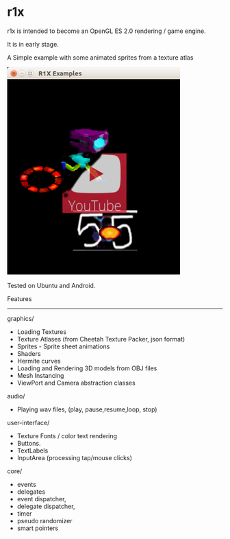 # r1x

r1x is intended to become an OpenGL ES 2.0 rendering / game engine.

It is in early stage. 

A Simple example with some animated sprites from a texture atlas

[![Watch the video](https://github.com/GameCy/r1x/blob/master/examples/assets/textures/ScreenshotExample1.png)](http://youtu.be/zQRBOOUaWpo)

Tested on Ubuntu and Android.


Features

---------------

graphics/

* Loading Textures
* Texture Atlases (from Cheetah Texture Packer, json format)
* Sprites - Sprite sheet animations
* Shaders
* Hermite curves
* Loading and Rendering 3D models from OBJ files
* Mesh Instancing
* ViewPort and Camera abstraction classes

audio/

* Playing wav files, (play, pause,resume,loop, stop)

user-interface/

* Texture Fonts / color text rendering
* Buttons. 
* TextLabels
* InputArea (processing tap/mouse clicks)

core/

* events 
* delegates
* event dispatcher,
* delegate dispatcher, 
* timer
* pseudo randomizer
* smart pointers
